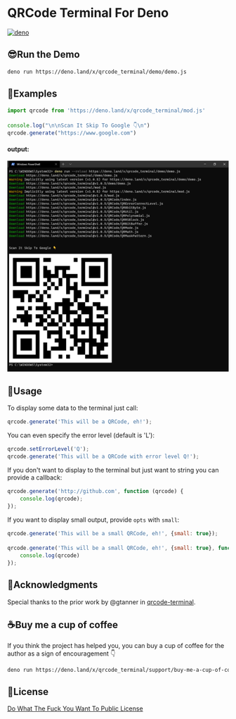 # QRCode Terminal For Deno

<a href="https://deno.land">
    <img src="https://img.shields.io/badge/Deno-1.4.6-brightgreen.svg?logo=deno" alt="deno" />
</a>

## 😎Run the Demo
```bash
deno run https://deno.land/x/qrcode_terminal/demo/demo.js
```

## 🔎Examples
```js
import qrcode from 'https://deno.land/x/qrcode_terminal/mod.js'

console.log("\n\nScan It Skip To Google 👇\n")
qrcode.generate("https://www.google.com")
```

#### output:  
![demo](./demo/demo.png)

## 📃Usage
To display some data to the terminal just call:
```js
qrcode.generate('This will be a QRCode, eh!');
```
You can even specify the error level (default is 'L'):
```js
qrcode.setErrorLevel('Q');
qrcode.generate('This will be a QRCode with error level Q!');
```
If you don't want to display to the terminal but just want to string you can provide a callback:
```js
qrcode.generate('http://github.com', function (qrcode) {
    console.log(qrcode);
});
```
If you want to display small output, provide `opts` with `small`:
```js
qrcode.generate('This will be a small QRCode, eh!', {small: true});

qrcode.generate('This will be a small QRCode, eh!', {small: true}, function (qrcode) {
    console.log(qrcode)
});
```

## 🤝Acknowledgments
Special thanks to the prior work by @gtanner in [qrcode-terminal](https://github.com/gtanner/qrcode-terminal).

## ☕Buy me a cup of coffee
If you think the project has helped you, you can buy a cup of coffee for the author as a sign of encouragement 👇
```bash
deno run https://deno.land/x/qrcode_terminal/support/buy-me-a-cup-of-coffee.js
```

## 🔑License
[Do What The Fuck You Want To Public License](./LICENSE)
